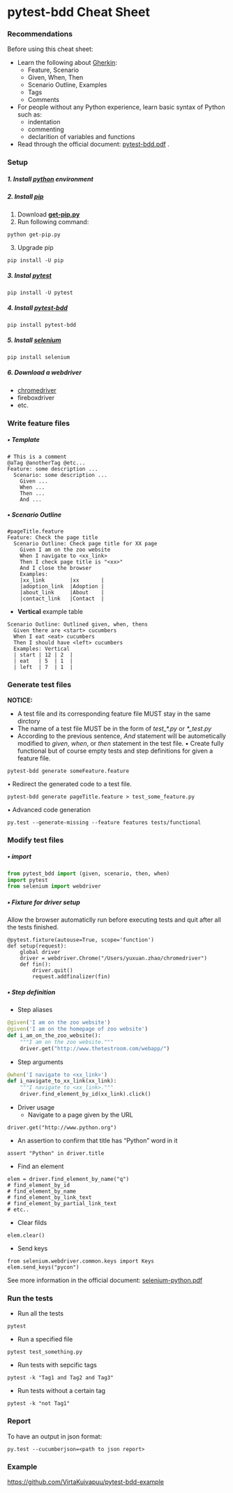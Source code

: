 # pytest-bdd Cheat Sheet

### Recommendations
Before using this cheat sheet:
+ Learn the following about [Gherkin](https://cucumber.io/docs/reference#gherkin):
  - Feature, Scenario
  - Given, When, Then
  - Scenario Outline, Examples
  - Tags
  - Comments
+ For people without any Python experience, learn basic syntax of Python such as:
  - indentation 
  - commenting 
  - declarition of variables and functions
+ Read through the official document: [pytest-bdd.pdf](https://media.readthedocs.org/pdf/pytest-bdd/latest/pytest-bdd.pdf) .

### Setup

##### 1. Install [python](https://www.python.org/downloads/) environment
	
##### 2. Install [pip](https://media.readthedocs.org/pdf/pip/latest/pip.pdf)
1. Download **[get-pip.py](https://bootstrap.pypa.io/get-pip.py)**
2. Run following command:
```
python get-pip.py
```
3. Upgrade pip
```
pip install -U pip
```

##### 3. Instal [pytest](https://media.readthedocs.org/pdf/pytest/latest/pytest.pdf)
```
pip install -U pytest
```

##### 4. Install [pytest-bdd](https://media.readthedocs.org/pdf/pytest-bdd/latest/pytest-bdd.pdf)
```
pip install pytest-bdd
```

##### 5. Install [selenium](https://media.readthedocs.org/pdf/selenium-python/latest/selenium-python.pdf)

```
pip install selenium
```
##### 6. Download a webdriver
* [chromedriver](https://sites.google.com/a/chromium.org/chromedriver/downloads)
* fireboxdriver
* etc.


### Write feature files
##### • Template
```
# This is a comment
@aTag @anotherTag @etc...
Feature: some description ...
  Scenario: some description ...
    Given ...
    When ...
    Then ...
    And ...
```

##### • Scenario Outline

```
#pageTitle.feature
Feature: Check the page title
  Scenario Outline: Check page title for XX page
    Given I am on the zoo website
    When I navigate to <xx_link>
    Then I check page title is "<xx>"
    And I close the browser
    Examples:
    |xx_link        |xx       |
    |adoption_link  |Adoption |
    |about_link     |About    |
    |contact_link   |Contact  |
```  
  
* **Vertical** example table
```
Scenario Outline: Outlined given, when, thens 
  Given there are <start> cucumbers
  When I eat <eat> cucumbers
  Then I should have <left> cucumbers
  Examples: Vertical
  | start | 12 | 2  | 
  | eat   | 5  | 1  |  
  | left  | 7  | 1  |
```

### Generate test files
**NOTICE:** 
* A test file and its corresponding feature file MUST stay in the same dirctory
* The name of a test file MUST be in the form of <i>test_\*.py</i> or <i>\*_test.py</i>
* According to the previous sentence, *And* statement will be autometically modified to *given*, *when*, or *then* statement in the test file.
• Create fully functional but of course empty tests and step definitions for given a feature file.
```
pytest-bdd generate someFeature.feature
```
• Redirect the generated code to a test file.
```
pytest-bdd generate pageTitle.feature > test_some_feature.py
```
• Advanced code generation
```
py.test --generate-missing --feature features tests/functional
```

### Modify test files

##### • import 
```python
from pytest_bdd import (given, scenario, then, when)
import pytest
from selenium import webdriver
```


##### • Fixture for driver setup
Allow the browser automaticlly run before executing tests and quit after all the tests finished.
```
@pytest.fixture(autouse=True, scope='function')
def setup(request):
    global driver
    driver = webdriver.Chrome("/Users/yuxuan.zhao/chromedriver")
    def fin():
        driver.quit()
        request.addfinalizer(fin)
```

##### • Step definition
* Step aliases
```python
@given('I am on the zoo website')
@given('I am on the homepage of zoo website')
def i_am_on_the_zoo_website():
    """I am on the zoo website."""
    driver.get("http://www.thetestroom.com/webapp/")
```

* Step arguments
```python
@when('I navigate to <xx_link>')
def i_navigate_to_xx_link(xx_link):
    """I navigate to <xx_link>."""
    driver.find_element_by_id(xx_link).click()
```

* Driver usage  
  - Navigate to a page given by the URL
```
driver.get("http://www.python.org")  
```
  - An assertion to confirm that title has “Python” word in it
```
assert "Python" in driver.title
```  
  - Find an element
```
elem = driver.find_element_by_name("q")
# find_element_by_id
# find_element_by_name
# find_element_by_link_text
# find_element_by_partial_link_text
# etc..
```
  - Clear filds
```
elem.clear()
```  
  - Send keys
```
from selenium.webdriver.common.keys import Keys
elem.send_keys("pycon")
```
See more information in the official document: [selenium-python.pdf](https://media.readthedocs.org/pdf/selenium-python/latest/selenium-python.pdf)


### Run the tests

* Run all the tests
```
pytest
```
* Run a specified file
```
pytest test_something.py
```
* Run tests with sepcific tags
```
pytest -k "Tag1 and Tag2 and Tag3"
```
* Run tests without a certain tag
```
pytest -k "not Tag1"
```

### Report
To have an output in json format:
```
py.test --cucumberjson=<path to json report>
```


### Example

https://github.com/VirtaKuivapuu/pytest-bdd-example



